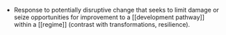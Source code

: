 - Response to potentially disruptive change that seeks to limit damage or seize opportunities for improvement to a [[development pathway]] within a [[regime]] (contrast with transformations, resilience).
